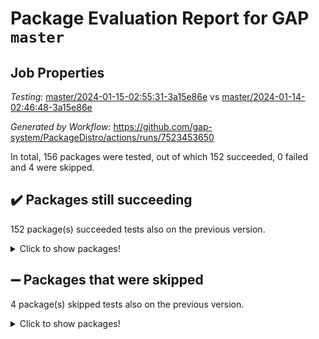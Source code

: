 # Package Evaluation Report for GAP `master`

## Job Properties

*Testing:* [master/2024-01-15-02:55:31-3a15e86e](https://github.com/gap-system/PackageDistro/blob/data/reports/master/2024-01-15-02:55:31-3a15e86e) vs [master/2024-01-14-02:46:48-3a15e86e](https://github.com/gap-system/PackageDistro/blob/data/reports/master/2024-01-14-02:46:48-3a15e86e)

*Generated by Workflow:* https://github.com/gap-system/PackageDistro/actions/runs/7523453650

In total, 156 packages were tested, out of which 152 succeeded, 0 failed and 4 were skipped.

## :heavy_check_mark: Packages still succeeding

152 package(s) succeeded tests also on the previous version.
<details><summary>Click to show packages!</summary>

- 4ti2interface 2023.02-04 [(success)](https://github.com/gap-system/PackageDistro/actions/runs/7523453650/job/20477231174)
- ace 5.6.2 [(success)](https://github.com/gap-system/PackageDistro/actions/runs/7523453650/job/20477231261)
- aclib 1.3.2 [(success)](https://github.com/gap-system/PackageDistro/actions/runs/7523453650/job/20477231356)
- agt 0.3.1 [(success)](https://github.com/gap-system/PackageDistro/actions/runs/7523453650/job/20477231451)
- alnuth 3.2.1 [(success)](https://github.com/gap-system/PackageDistro/actions/runs/7523453650/job/20477231549)
- anupq 3.3.0 [(success)](https://github.com/gap-system/PackageDistro/actions/runs/7523453650/job/20477231657)
- atlasrep 2.1.8 [(success)](https://github.com/gap-system/PackageDistro/actions/runs/7523453650/job/20477231794)
- autodoc 2023.06.19 [(success)](https://github.com/gap-system/PackageDistro/actions/runs/7523453650/job/20477233850)
- automata 1.15 [(success)](https://github.com/gap-system/PackageDistro/actions/runs/7523453650/job/20477234044)
- automgrp 1.3.2 [(success)](https://github.com/gap-system/PackageDistro/actions/runs/7523453650/job/20477234249)
- autpgrp 1.11 [(success)](https://github.com/gap-system/PackageDistro/actions/runs/7523453650/job/20477234377)
- cap 2024.01-03 [(success)](https://github.com/gap-system/PackageDistro/actions/runs/7523453650/job/20477234516)
- caratinterface 2.3.6 [(success)](https://github.com/gap-system/PackageDistro/actions/runs/7523453650/job/20477234647)
- cddinterface 2022.11.01 [(success)](https://github.com/gap-system/PackageDistro/actions/runs/7523453650/job/20477234776)
- circle 1.6.6 [(success)](https://github.com/gap-system/PackageDistro/actions/runs/7523453650/job/20477234914)
- classicpres 1.22 [(success)](https://github.com/gap-system/PackageDistro/actions/runs/7523453650/job/20477235043)
- cohomolo 1.6.11 [(success)](https://github.com/gap-system/PackageDistro/actions/runs/7523453650/job/20477235182)
- congruence 1.2.5 [(success)](https://github.com/gap-system/PackageDistro/actions/runs/7523453650/job/20477235320)
- corelg 1.56 [(success)](https://github.com/gap-system/PackageDistro/actions/runs/7523453650/job/20477235487)
- crime 1.6 [(success)](https://github.com/gap-system/PackageDistro/actions/runs/7523453650/job/20477235622)
- crisp 1.4.6 [(success)](https://github.com/gap-system/PackageDistro/actions/runs/7523453650/job/20477235769)
- crypting 0.10.4 [(success)](https://github.com/gap-system/PackageDistro/actions/runs/7523453650/job/20477235893)
- cryst 4.1.27 [(success)](https://github.com/gap-system/PackageDistro/actions/runs/7523453650/job/20477236011)
- crystcat 1.1.10 [(success)](https://github.com/gap-system/PackageDistro/actions/runs/7523453650/job/20477236164)
- ctbllib 1.3.7 [(success)](https://github.com/gap-system/PackageDistro/actions/runs/7523453650/job/20477236305)
- cubefree 1.19 [(success)](https://github.com/gap-system/PackageDistro/actions/runs/7523453650/job/20477236450)
- curlinterface 2.3.2 [(success)](https://github.com/gap-system/PackageDistro/actions/runs/7523453650/job/20477236589)
- cvec 2.8.1 [(success)](https://github.com/gap-system/PackageDistro/actions/runs/7523453650/job/20477236724)
- datastructures 0.3.0 [(success)](https://github.com/gap-system/PackageDistro/actions/runs/7523453650/job/20477236885)
- deepthought 1.0.6 [(success)](https://github.com/gap-system/PackageDistro/actions/runs/7523453650/job/20477237016)
- design 1.8 [(success)](https://github.com/gap-system/PackageDistro/actions/runs/7523453650/job/20477237172)
- difsets 2.3.1 [(success)](https://github.com/gap-system/PackageDistro/actions/runs/7523453650/job/20477237305)
- digraphs 1.6.3 [(success)](https://github.com/gap-system/PackageDistro/actions/runs/7523453650/job/20477237449)
- edim 1.3.7 [(success)](https://github.com/gap-system/PackageDistro/actions/runs/7523453650/job/20477237582)
- example 4.3.4 [(success)](https://github.com/gap-system/PackageDistro/actions/runs/7523453650/job/20477237755)
- examplesforhomalg 2023.10-01 [(success)](https://github.com/gap-system/PackageDistro/actions/runs/7523453650/job/20477237911)
- factint 1.6.3 [(success)](https://github.com/gap-system/PackageDistro/actions/runs/7523453650/job/20477238044)
- ferret 1.0.9 [(success)](https://github.com/gap-system/PackageDistro/actions/runs/7523453650/job/20477238152)
- fga 1.5.0 [(success)](https://github.com/gap-system/PackageDistro/actions/runs/7523453650/job/20477238285)
- fining 1.5.6 [(success)](https://github.com/gap-system/PackageDistro/actions/runs/7523453650/job/20477238445)
- float 1.0.4 [(success)](https://github.com/gap-system/PackageDistro/actions/runs/7523453650/job/20477238570)
- format 1.4.3 [(success)](https://github.com/gap-system/PackageDistro/actions/runs/7523453650/job/20477238687)
- forms 1.2.9 [(success)](https://github.com/gap-system/PackageDistro/actions/runs/7523453650/job/20477238819)
- fplsa 1.2.6 [(success)](https://github.com/gap-system/PackageDistro/actions/runs/7523453650/job/20477238943)
- fr 2.4.13 [(success)](https://github.com/gap-system/PackageDistro/actions/runs/7523453650/job/20477239062)
- francy 2.0.3 [(success)](https://github.com/gap-system/PackageDistro/actions/runs/7523453650/job/20477239195)
- fwtree 1.3 [(success)](https://github.com/gap-system/PackageDistro/actions/runs/7523453650/job/20477239327)
- gapdoc 1.6.6 [(success)](https://github.com/gap-system/PackageDistro/actions/runs/7523453650/job/20477239455)
- gauss 2023.02-04 [(success)](https://github.com/gap-system/PackageDistro/actions/runs/7523453650/job/20477239588)
- gaussforhomalg 2023.11-01 [(success)](https://github.com/gap-system/PackageDistro/actions/runs/7523453650/job/20477239698)
- gbnp 1.0.5 [(success)](https://github.com/gap-system/PackageDistro/actions/runs/7523453650/job/20477239802)
- generalizedmorphismsforcap 2023.08-02 [(success)](https://github.com/gap-system/PackageDistro/actions/runs/7523453650/job/20477239913)
- genss 1.6.8 [(success)](https://github.com/gap-system/PackageDistro/actions/runs/7523453650/job/20477240062)
- gradedmodules 2024.01-01 [(success)](https://github.com/gap-system/PackageDistro/actions/runs/7523453650/job/20477240186)
- gradedringforhomalg 2023.08-01 [(success)](https://github.com/gap-system/PackageDistro/actions/runs/7523453650/job/20477240316)
- grape 4.9.0 [(success)](https://github.com/gap-system/PackageDistro/actions/runs/7523453650/job/20477240474)
- groupoids 1.73 [(success)](https://github.com/gap-system/PackageDistro/actions/runs/7523453650/job/20477240617)
- grpconst 2.6.4 [(success)](https://github.com/gap-system/PackageDistro/actions/runs/7523453650/job/20477240761)
- guarana 0.96.3 [(success)](https://github.com/gap-system/PackageDistro/actions/runs/7523453650/job/20477240899)
- guava 3.18 [(success)](https://github.com/gap-system/PackageDistro/actions/runs/7523453650/job/20477240998)
- hap 1.61 [(success)](https://github.com/gap-system/PackageDistro/actions/runs/7523453650/job/20477241120)
- hapcryst 0.1.15 [(success)](https://github.com/gap-system/PackageDistro/actions/runs/7523453650/job/20477241257)
- hecke 1.5.3 [(success)](https://github.com/gap-system/PackageDistro/actions/runs/7523453650/job/20477241378)
- help 3.5 [(success)](https://github.com/gap-system/PackageDistro/actions/runs/7523453650/job/20477241526)
- homalg 2024.01-01 [(success)](https://github.com/gap-system/PackageDistro/actions/runs/7523453650/job/20477241639)
- homalgtocas 2023.11-01 [(success)](https://github.com/gap-system/PackageDistro/actions/runs/7523453650/job/20477241747)
- idrel 2.45 [(success)](https://github.com/gap-system/PackageDistro/actions/runs/7523453650/job/20477241847)
- images 1.3.1 [(success)](https://github.com/gap-system/PackageDistro/actions/runs/7523453650/job/20477241961)
- intpic 0.3.0 [(success)](https://github.com/gap-system/PackageDistro/actions/runs/7523453650/job/20477242083)
- io 4.8.2 [(success)](https://github.com/gap-system/PackageDistro/actions/runs/7523453650/job/20477242195)
- io_forhomalg 2023.02-04 [(success)](https://github.com/gap-system/PackageDistro/actions/runs/7523453650/job/20477242315)
- irredsol 1.4.4 [(success)](https://github.com/gap-system/PackageDistro/actions/runs/7523453650/job/20477242421)
- json 2.1.1 [(success)](https://github.com/gap-system/PackageDistro/actions/runs/7523453650/job/20477242518)
- jupyterkernel 1.5.0 [(success)](https://github.com/gap-system/PackageDistro/actions/runs/7523453650/job/20477242604)
- jupyterviz 1.5.6 [(success)](https://github.com/gap-system/PackageDistro/actions/runs/7523453650/job/20477242695)
- kan 1.36 [(success)](https://github.com/gap-system/PackageDistro/actions/runs/7523453650/job/20477242782)
- kbmag 1.5.11 [(success)](https://github.com/gap-system/PackageDistro/actions/runs/7523453650/job/20477242882)
- laguna 3.9.6 [(success)](https://github.com/gap-system/PackageDistro/actions/runs/7523453650/job/20477243010)
- liealgdb 2.2.1 [(success)](https://github.com/gap-system/PackageDistro/actions/runs/7523453650/job/20477243112)
- liepring 2.8 [(success)](https://github.com/gap-system/PackageDistro/actions/runs/7523453650/job/20477243199)
- liering 2.4.2 [(success)](https://github.com/gap-system/PackageDistro/actions/runs/7523453650/job/20477243278)
- linearalgebraforcap 2024.01-02 [(success)](https://github.com/gap-system/PackageDistro/actions/runs/7523453650/job/20477243402)
- localizeringforhomalg 2023.10-01 [(success)](https://github.com/gap-system/PackageDistro/actions/runs/7523453650/job/20477243488)
- loops 3.4.3 [(success)](https://github.com/gap-system/PackageDistro/actions/runs/7523453650/job/20477243583)
- lpres 1.0.3 [(success)](https://github.com/gap-system/PackageDistro/actions/runs/7523453650/job/20477243697)
- majoranaalgebras 1.5.1 [(success)](https://github.com/gap-system/PackageDistro/actions/runs/7523453650/job/20477243793)
- mapclass 1.4.6 [(success)](https://github.com/gap-system/PackageDistro/actions/runs/7523453650/job/20477243891)
- matgrp 0.70 [(success)](https://github.com/gap-system/PackageDistro/actions/runs/7523453650/job/20477244021)
- matricesforhomalg 2023.11-02 [(success)](https://github.com/gap-system/PackageDistro/actions/runs/7523453650/job/20477244131)
- modisom 2.5.4 [(success)](https://github.com/gap-system/PackageDistro/actions/runs/7523453650/job/20477244238)
- modulepresentationsforcap 2024.01-01 [(success)](https://github.com/gap-system/PackageDistro/actions/runs/7523453650/job/20477244353)
- modules 2024.01-01 [(success)](https://github.com/gap-system/PackageDistro/actions/runs/7523453650/job/20477244450)
- monoidalcategories 2024.01-01 [(success)](https://github.com/gap-system/PackageDistro/actions/runs/7523453650/job/20477244556)
- nconvex 2022.09-01 [(success)](https://github.com/gap-system/PackageDistro/actions/runs/7523453650/job/20477244666)
- nilmat 1.4.2 [(success)](https://github.com/gap-system/PackageDistro/actions/runs/7523453650/job/20477244781)
- nock 1.5 [(success)](https://github.com/gap-system/PackageDistro/actions/runs/7523453650/job/20477244918)
- normalizinterface 1.3.6 [(success)](https://github.com/gap-system/PackageDistro/actions/runs/7523453650/job/20477245057)
- nq 2.5.11 [(success)](https://github.com/gap-system/PackageDistro/actions/runs/7523453650/job/20477245218)
- numericalsgps 1.3.1 [(success)](https://github.com/gap-system/PackageDistro/actions/runs/7523453650/job/20477245331)
- openmath 11.5.3 [(success)](https://github.com/gap-system/PackageDistro/actions/runs/7523453650/job/20477245450)
- orb 4.9.0 [(success)](https://github.com/gap-system/PackageDistro/actions/runs/7523453650/job/20477245606)
- packagemanager 1.4.3 [(success)](https://github.com/gap-system/PackageDistro/actions/runs/7523453650/job/20477245738)
- patternclass 2.4.3 [(success)](https://github.com/gap-system/PackageDistro/actions/runs/7523453650/job/20477245885)
- permut 2.0.5 [(success)](https://github.com/gap-system/PackageDistro/actions/runs/7523453650/job/20477246019)
- polenta 1.3.10 [(success)](https://github.com/gap-system/PackageDistro/actions/runs/7523453650/job/20477246167)
- polymaking 0.8.7 [(success)](https://github.com/gap-system/PackageDistro/actions/runs/7523453650/job/20477246273)
- primgrp 3.4.4 [(success)](https://github.com/gap-system/PackageDistro/actions/runs/7523453650/job/20477246420)
- profiling 2.5.4 [(success)](https://github.com/gap-system/PackageDistro/actions/runs/7523453650/job/20477246542)
- qpa 1.35 [(success)](https://github.com/gap-system/PackageDistro/actions/runs/7523453650/job/20477246690)
- quagroup 1.8.4 [(success)](https://github.com/gap-system/PackageDistro/actions/runs/7523453650/job/20477246819)
- radiroot 2.9 [(success)](https://github.com/gap-system/PackageDistro/actions/runs/7523453650/job/20477246950)
- rcwa 4.7.1 [(success)](https://github.com/gap-system/PackageDistro/actions/runs/7523453650/job/20477247100)
- rds 1.8 [(success)](https://github.com/gap-system/PackageDistro/actions/runs/7523453650/job/20477247241)
- recog 1.4.2 [(success)](https://github.com/gap-system/PackageDistro/actions/runs/7523453650/job/20477247355)
- repndecomp 1.3.0 [(success)](https://github.com/gap-system/PackageDistro/actions/runs/7523453650/job/20477247481)
- repsn 3.1.1 [(success)](https://github.com/gap-system/PackageDistro/actions/runs/7523453650/job/20477247598)
- resclasses 4.7.3 [(success)](https://github.com/gap-system/PackageDistro/actions/runs/7523453650/job/20477247729)
- ringsforhomalg 2023.11-02 [(success)](https://github.com/gap-system/PackageDistro/actions/runs/7523453650/job/20477247853)
- sco 2023.08-01 [(success)](https://github.com/gap-system/PackageDistro/actions/runs/7523453650/job/20477247996)
- scscp 2.4.1 [(success)](https://github.com/gap-system/PackageDistro/actions/runs/7523453650/job/20477248124)
- semigroups 5.3.2 [(success)](https://github.com/gap-system/PackageDistro/actions/runs/7523453650/job/20477248222)
- sglppow 2.3 [(success)](https://github.com/gap-system/PackageDistro/actions/runs/7523453650/job/20477248346)
- sgpviz 0.999.5 [(success)](https://github.com/gap-system/PackageDistro/actions/runs/7523453650/job/20477248492)
- simpcomp 2.1.14 [(success)](https://github.com/gap-system/PackageDistro/actions/runs/7523453650/job/20477248615)
- singular 2023.02.09 [(success)](https://github.com/gap-system/PackageDistro/actions/runs/7523453650/job/20477248751)
- sl2reps 1.1 [(success)](https://github.com/gap-system/PackageDistro/actions/runs/7523453650/job/20477248892)
- sla 1.5.3 [(success)](https://github.com/gap-system/PackageDistro/actions/runs/7523453650/job/20477249016)
- smallgrp 1.5.3 [(success)](https://github.com/gap-system/PackageDistro/actions/runs/7523453650/job/20477249155)
- smallsemi 0.6.13 [(success)](https://github.com/gap-system/PackageDistro/actions/runs/7523453650/job/20477249273)
- sonata 2.9.6 [(success)](https://github.com/gap-system/PackageDistro/actions/runs/7523453650/job/20477249383)
- sophus 1.27 [(success)](https://github.com/gap-system/PackageDistro/actions/runs/7523453650/job/20477249500)
- sotgrps 1.2 [(success)](https://github.com/gap-system/PackageDistro/actions/runs/7523453650/job/20477249608)
- spinsym 1.5.2 [(success)](https://github.com/gap-system/PackageDistro/actions/runs/7523453650/job/20477249704)
- standardff 1.0 [(success)](https://github.com/gap-system/PackageDistro/actions/runs/7523453650/job/20477249796)
- symbcompcc 1.3.2 [(success)](https://github.com/gap-system/PackageDistro/actions/runs/7523453650/job/20477249903)
- thelma 1.3 [(success)](https://github.com/gap-system/PackageDistro/actions/runs/7523453650/job/20477250000)
- tomlib 1.2.11 [(success)](https://github.com/gap-system/PackageDistro/actions/runs/7523453650/job/20477250172)
- toolsforhomalg 2023.11-01 [(success)](https://github.com/gap-system/PackageDistro/actions/runs/7523453650/job/20477250556)
- toric 1.9.5 [(success)](https://github.com/gap-system/PackageDistro/actions/runs/7523453650/job/20477250681)
- toricvarieties 2022.07.13 [(success)](https://github.com/gap-system/PackageDistro/actions/runs/7523453650/job/20477250798)
- transgrp 3.6.5 [(success)](https://github.com/gap-system/PackageDistro/actions/runs/7523453650/job/20477250928)
- ugaly 4.1.3 [(success)](https://github.com/gap-system/PackageDistro/actions/runs/7523453650/job/20477251047)
- unipot 1.5 [(success)](https://github.com/gap-system/PackageDistro/actions/runs/7523453650/job/20477251199)
- unitlib 4.2.0 [(success)](https://github.com/gap-system/PackageDistro/actions/runs/7523453650/job/20477251323)
- utils 0.84 [(success)](https://github.com/gap-system/PackageDistro/actions/runs/7523453650/job/20477251473)
- uuid 0.7 [(success)](https://github.com/gap-system/PackageDistro/actions/runs/7523453650/job/20477251603)
- walrus 0.9991 [(success)](https://github.com/gap-system/PackageDistro/actions/runs/7523453650/job/20477251731)
- wedderga 4.10.4 [(success)](https://github.com/gap-system/PackageDistro/actions/runs/7523453650/job/20477251882)
- xmod 2.91 [(success)](https://github.com/gap-system/PackageDistro/actions/runs/7523453650/job/20477252033)
- xmodalg 1.23 [(success)](https://github.com/gap-system/PackageDistro/actions/runs/7523453650/job/20477252161)
- yangbaxter 0.10.3 [(success)](https://github.com/gap-system/PackageDistro/actions/runs/7523453650/job/20477252337)
- zeromqinterface 0.14 [(success)](https://github.com/gap-system/PackageDistro/actions/runs/7523453650/job/20477252495)
</details>

## :heavy_minus_sign: Packages that were skipped

4 package(s) skipped tests also on the previous version.
<details><summary>Click to show packages!</summary>

- browse 1.8.21 [(skipped)](https://github.com/gap-system/PackageDistro/actions/runs/7523453650/job/20476834764)
- itc 1.5.1 [(skipped)](https://github.com/gap-system/PackageDistro/actions/runs/7523453650/job/20476834764)
- polycyclic 2.16 [(skipped)](https://github.com/gap-system/PackageDistro/actions/runs/7523453650/job/20476834764)
- xgap 4.31 [(skipped)](https://github.com/gap-system/PackageDistro/actions/runs/7523453650/job/20476834764)
</details>

